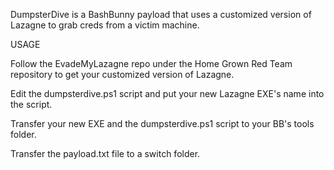 DumpsterDive is a BashBunny payload that uses a customized version of Lazagne to grab creds from a victim machine. 

USAGE

Follow the EvadeMyLazagne repo under the Home Grown Red Team repository to get your customized version of Lazagne. 

Edit the dumpsterdive.ps1 script and put your new Lazagne EXE's name into the script. 

Transfer your new EXE and the dumpsterdive.ps1 script to your BB's tools folder.

Transfer the payload.txt file to a switch folder. 
